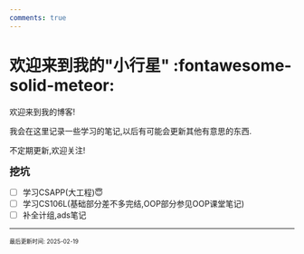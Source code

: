 ```yaml
---
comments: true
---
```


# 欢迎来到我的"小行星" :fontawesome-solid-meteor:

欢迎来到我的博客!

我会在这里记录一些学习的笔记,以后有可能会更新其他有意思的东西.

不定期更新,欢迎关注!

<font size = "4">**挖坑**</font>

- [ ] 学习CSAPP(大工程)😇
- [ ] 学习CS106L(基础部分差不多完结,OOP部分参见OOP课堂笔记)
- [ ] 补全计组,ads笔记

---

<font size="1">最后更新时间: 2025-02-19
</font>
